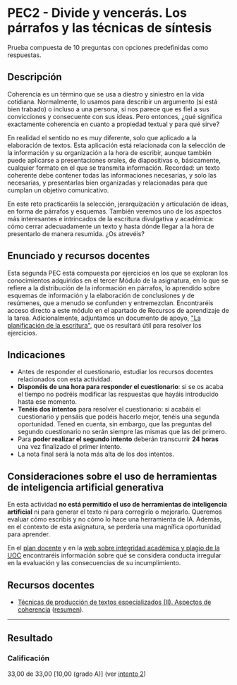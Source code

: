 # PEC2 - Divide y vencerás. Los párrafos y las técnicas de síntesis

Prueba compuesta de 10 preguntas con opciones predefinidas como respuestas.

## Descripción

Coherencia es un término que se usa a diestro y siniestro en la vida cotidiana. Normalmente, lo usamos para describir un argumento (si está bien trabado) o incluso a una persona, si nos parece que es fiel a sus convicciones y consecuente con sus ideas. Pero entonces, ¿qué significa exactamente coherencia en cuanto a propiedad textual y para qué sirve?

En realidad el sentido no es muy diferente, solo que aplicado a la elaboración de textos. Esta aplicación está relacionada con la selección de la información y su organización a la hora de escribir, aunque también puede aplicarse a presentaciones orales, de diapositivas o, básicamente, cualquier formato en el que se transmita información. Recordad: un texto coherente debe contener todas las informaciones necesarias, y solo las necesarias, y presentarlas bien organizadas y relacionadas para que cumplan un objetivo comunicativo.

En este reto practicaréis la selección, jerarquización y articulación de ideas, en forma de párrafos y esquemas. También veremos uno de los aspectos más interesantes e intrincados de la escritura divulgativa y académica: cómo cerrar adecuadamente un texto y hasta dónde llegar a la hora de presentarlo de manera resumida. ¿Os atrevéis?

## Enunciado y recursos docentes

Esta segunda PEC está compuesta por ejercicios en los que se exploran los conocimientos adquiridos en el tercer Módulo de la asignatura, en lo que se refiere a la distribución de la información en párrafos, lo aprendido sobre esquemas de información y la elaboración de conclusiones y de resúmenes, que a menudo se confunden y entremezclan. Encontraréis acceso directo a este módulo en el apartado de Recursos de aprendizaje de la tarea. Adicionalmente, adjuntamos un documento de apoyo, ["La planificación de la escritura"](https://aula.uoc.edu/courses/46292/files/4238184?wrap=1), que os resultará útil para resolver los ejercicios.

## Indicaciones

- Antes de responder el cuestionario, estudiar los recursos docentes relacionados con esta actividad.
- **Disponéis de una hora para responder el cuestionario**: si se os acaba el tiempo no podréis modificar las respuestas que hayáis introducido hasta ese momento.
- **Tenéis dos intentos** para resolver el cuestionario: si acabáis el cuestionario y pensáis que podéis hacerlo mejor, tenéis una segunda oportunidad. Tened en cuenta, sin embargo, que las preguntas del segundo cuestionario no serán siempre las mismas que las del primero.
- Para **poder realizar el segundo intento** deberán transcurrir **24 horas** una vez finalizado el primer intento.
- La nota final será la nota más alta de los dos intentos.
 
## Consideraciones sobre el uso de herramientas de inteligencia artificial generativa

En esta actividad **no está permitido el uso de herramientas de inteligencia artificial** ni para generar el texto ni para corregirlo o mejorarlo. Queremos evaluar cómo escribís y no cómo lo hace una herramienta de IA. Además, en el contexto de esta asignatura, se perdería una magnífica oportunidad para aprender.

En el [plan docente](https://aula.uoc.edu/courses/46292/external_tools/1823) y en la [web sobre integridad académica y plagio de la UOC](https://campus.uoc.edu/estudiant/microsites/plagi/es/index.html) encontraréis información sobre qué se considera conducta irregular en la evaluación y las consecuencias de su incumplimiento.

## Recursos docentes

- [Técnicas de producción de textos especializados (II). Aspectos de coherencia](https://materials.campus.uoc.edu/daisy/Materials/PID_00274801/pdf/PID_00274801.pdf) ([resumen](https://github.com/HenestrosaDev/uoc-ingenieria-informatica/blob/main/competencia_comunicativa_para_profesionales_de_las_tic/recursos/tecnicas_ii_aspectos_de_coherencia_resumen.md)).

---

## Resultado

### Calificación

33,00 de 33,00 [10,00 (grado A)] (ver [intento 2](intento_2))